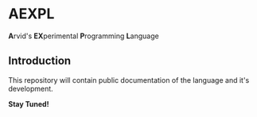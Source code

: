 # AEXPL

**A**rvid's **EX**perimental **P**rogramming **L**anguage

## Introduction

This repository will contain public documentation of the language and it's development.

**Stay Tuned!**
